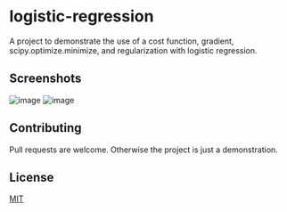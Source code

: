 # logistic-regression
A project to demonstrate the use of a cost function, gradient, scipy.optimize.minimize, and regularization with logistic regression. 

## Screenshots
![image](https://user-images.githubusercontent.com/41022783/54379912-bccf0780-4660-11e9-9849-94fa2e7d9e6d.png)
![image](https://user-images.githubusercontent.com/41022783/54379784-711c5e00-4660-11e9-8316-747afcf9db9e.png)

## Contributing
Pull requests are welcome. Otherwise the project is just a demonstration.

## License
[MIT](https://choosealicense.com/licenses/mit/)
